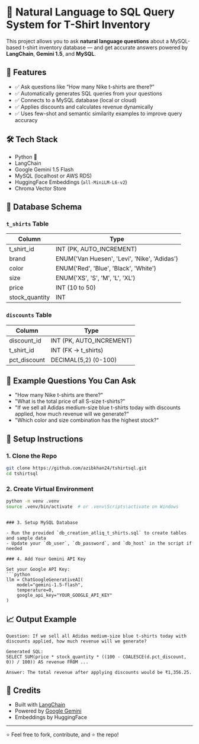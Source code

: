 # 🧠 Natural Language to SQL Query System for T-Shirt Inventory

This project allows you to ask **natural language questions** about a MySQL-based t-shirt inventory database — and get accurate answers powered by **LangChain**, **Gemini 1.5**, and **MySQL**.

## 🚀 Features

- ✅ Ask questions like “How many Nike t-shirts are there?”
- ✅ Automatically generates SQL queries from your questions
- ✅ Connects to a MySQL database (local or cloud)
- ✅ Applies discounts and calculates revenue dynamically
- ✅ Uses few-shot and semantic similarity examples to improve query accuracy

## 🛠 Tech Stack

- Python 🐍
- LangChain
- Google Gemini 1.5 Flash
- MySQL (localhost or AWS RDS)
- HuggingFace Embeddings (`all-MiniLM-L6-v2`)
- Chroma Vector Store

## 💽 Database Schema

### `t_shirts` Table

| Column         | Type                     |
|----------------|--------------------------|
| t_shirt_id     | INT (PK, AUTO_INCREMENT) |
| brand          | ENUM('Van Huesen', 'Levi', 'Nike', 'Adidas') |
| color          | ENUM('Red', 'Blue', 'Black', 'White') |
| size           | ENUM('XS', 'S', 'M', 'L', 'XL') |
| price          | INT (10 to 50)           |
| stock_quantity | INT                      |

### `discounts` Table

| Column        | Type                    |
|---------------|-------------------------|
| discount_id   | INT (PK, AUTO_INCREMENT)|
| t_shirt_id    | INT (FK → t_shirts)     |
| pct_discount  | DECIMAL(5,2) (0-100)    |

## 🧪 Example Questions You Can Ask

- "How many Nike t-shirts are there?"
- "What is the total price of all S-size t-shirts?"
- "If we sell all Adidas medium-size blue t-shirts today with discounts applied, how much revenue will we generate?"
- "Which color and size combination has the highest stock?"

## 🧰 Setup Instructions

### 1. Clone the Repo

```bash
git clone https://github.com/azibkhan24/tshirtsql.git
cd tshirtsql
```

### 2. Create Virtual Environment

```bash
python -m venv .venv
source .venv/bin/activate  # or .venv\Scripts\activate on Windows
```

```

### 3. Setup MySQL Database

- Run the provided `db_creation_atliq_t_shirts.sql` to create tables and sample data
- Update your `db_user`, `db_password`, and `db_host` in the script if needed

### 4. Add Your Gemini API Key

Set your Google API Key:
```python
llm = ChatGoogleGenerativeAI(
    model="gemini-1.5-flash",
    temperature=0,
    google_api_key="YOUR_GOOGLE_API_KEY"
)
```

## 📈 Output Example

```
Question: If we sell all Adidas medium-size blue t-shirts today with discounts applied, how much revenue will we generate?

Generated SQL:
SELECT SUM(price * stock_quantity * ((100 - COALESCE(d.pct_discount, 0)) / 100)) AS revenue FROM ...

Answer: The total revenue after applying discounts would be ₹1,356.25.
```

## 🧠 Credits

- Built with [LangChain](https://github.com/langchain-ai/langchain)
- Powered by [Google Gemini](https://ai.google.dev/)
- Embeddings by HuggingFace

---

⭐️ Feel free to fork, contribute, and ⭐️ the repo!
